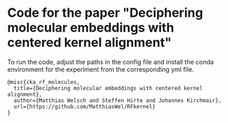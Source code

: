 # Code for the paper "Deciphering molecular embeddings with centered kernel alignment"

To run the code, adjust the paths in the config file and install the conda environment for the experiment from the corresponding yml file.

```
@misc{cka_rf_molecules,
  title={Deciphering molecular embeddings with centered kernel alignment},
  author={Matthias Welsch and Steffen Hirte and Johannes Kirchmair},
  url={https://github.com/MatthiasWel/RFkernel}
}
```
